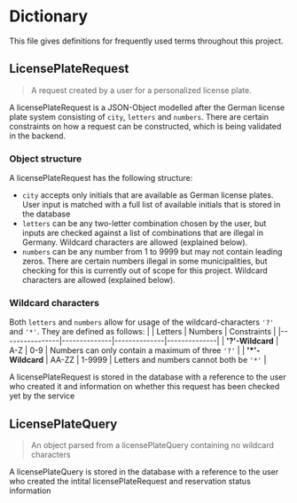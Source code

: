 # Dictionary

This file gives definitions for frequently used terms throughout this project.

## LicensePlateRequest

> A request created by a user for a personalized license plate.

A licensePlateRequest is a JSON-Object modelled after the German license plate system consisting of `city`, `letters` and `numbers`. There are certain constraints on how a request can be constructed, which is being validated in the backend.

### Object structure

A licensePlateRequest has the following structure:

- `city` accepts only initials that are available as German license plates. User input is matched with a full list of available initials that is stored in the database
- `letters` can be any two-letter combination chosen by the user, but inputs are checked against a list of combinations that are illegal in Germany. Wildcard characters are allowed (explained below).
- `numbers` can be any number from 1 to 9999 but may not contain leading zeros. There are certain numbers illegal in some municipalities, but checking for this is currently out of scope for this project. Wildcard characters are allowed (explained below).

### Wildcard characters

Both `letters` and `numbers` allow for usage of the wildcard-characters `'?'` and `'*'`. They are defined as follows:
| | Letters | Numbers | Constraints |
|----------------|--------------|--------------|--------------|
| **'?'-Wildcard** | A-Z | 0-9 | Numbers can only contain a maximum of three `'?'` |
| **'\*'-Wildcard** | AA-ZZ | 1-9999 | Letters and numbers cannot both be `'*'` |

A licensePlateRequest is stored in the database with a reference to the user who created it and information on whether this request has been checked yet by the service

## LicensePlateQuery

> An object parsed from a licensePlateQuery containing no wildcard characters

A licensePlateQuery is stored in the database with a reference to the user who created the intital licensePlateRequest and reservation status information
